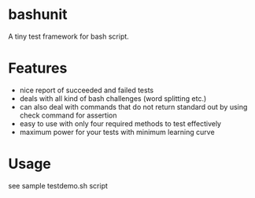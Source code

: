 # bashunit

A tiny test framework for bash script.

# Features

* nice report of succeeded and failed tests
* deals with all kind of bash challenges (word splitting etc.)
* can also deal with commands that do not return standard out by using check command for assertion
* easy to use with only four required methods to test effectively
* maximum power for your tests with minimum learning curve

# Usage

see sample testdemo.sh script
